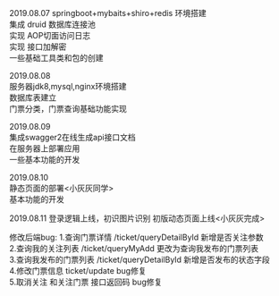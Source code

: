 2019.08.07
springboot+mybaits+shiro+redis 环境搭建<br>
集成 druid 数据库连接池<br>
实现 AOP切面访问日志<br>
实现 接口加解密<br>
一些基础工具类和包的创建<br>


2019.08.08<br>
服务器jdk8,mysql,nginx环境搭建<br>
数据库表建立<br>
门票分类，门票查询基础功能实现<br>

2019.08.09<br>
集成swagger2在线生成api接口文档<br>
在服务器上部署应用<br>
一些基本功能的开发<br>

2019.08.10<br>
静态页面的部署<小灰灰同学><br>
基本功能的开发<br>

2019.08.11
登录逻辑上线，初识图片识别
初版动态页面上线<小灰灰完成><br>

修改后端bug:
1.查询门票详情  /ticket/queryDetailById 新增是否关注参数<br>
2.查询我的关注列表  /ticket/queryMyAdd 更改为查询我发布的门票列表<br>
3.查询我发布的门票列表 /ticket/queryDetailById 新增是否发布的状态字段<br>
4.修改门票信息 ticket/update bug修复<br>
5.取消关注 和关注门票 接口返回码 bug修复<br>
